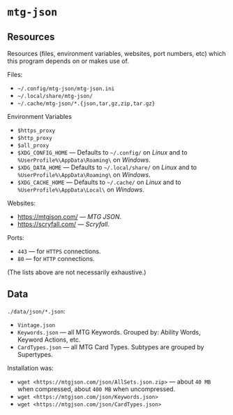 # `mtg-json`

## Resources

Resources (files, environment variables, websites, port numbers, etc) which this program depends on or makes use of.

Files:

* `~/.config/mtg-json/mtg-json.ini`
* `~/.local/share/mtg-json/`
* `~/.cache/mtg-json/*.{json,tar,gz,zip,tar.gz}`

Environment Variables

* `$https_proxy`
* `$http_proxy`
* `$all_proxy`
* `$XDG_CONFIG_HOME` — Defaults to `~/.config/` on *Linux* and to `%UserProfile%\AppData\Roaming\` on *Windows*.
* `$XDG_DATA_HOME` — Defaults to `~/.local/share/` on *Linux* and to `%UserProfile%\AppData\Roaming\` on *Windows*.
* `$XDG_CACHE_HOME` — Defaults to `~/.cache/` on *Linux* and to `%UserProfile%\AppData\Local\` on *Windows*.

Websites:

* <https://mtgjson.com/> — *MTG JSON*.
* <https://scryfall.com/> — *Scryfall*.

Ports:

* `443` — for `HTTPS` connections.
* `80` — for `HTTP` connections. 

(The lists above are not necessarily exhaustive.)

## Data

`./data/json/*.json`:

* `Vintage.json`
* `Keywords.json` — all MTG Keywords. Grouped by: Ability Words, Keyword Actions, etc.
* `CardTypes.json` — all MTG Card Types. Subtypes are grouped by Supertypes.

Installation was:

* `wget <https://mtgjson.com/json/AllSets.json.zip>` — about `40 MB` when compressed, about `400 MB` when uncompressed.
* `wget <https://mtgjson.com/json/Keywords.json>` 
* `wget <https://mtgjson.com/json/CardTypes.json>` 

## 